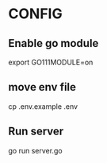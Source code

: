 # CONFIG

## Enable go module

export GO111MODULE=on

## move env file

cp .env.example .env

## Run server

go run server.go